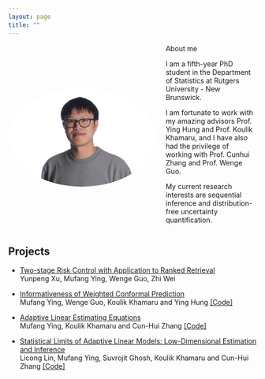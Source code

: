 ```yaml
--- 
layout: page
title: ""
---
```



<div style="display: flex; align-items: center; margin-bottom: 20px;">
  <img src="a.JPG" alt="Photo of Mufang Ying" style="width: 300px; height: 200px; border-radius: 50%; margin-right: 20px;">
  <div
    <h2>About me</h2>
    <p>I am a fifth-year PhD student in the Department of Statistics at Rutgers University - New Brunswick.</p>
    <p>
      I am fortunate to work with my amazing advisors Prof. Ying Hung and Prof. Koulik Khamaru, 
      and I have also had the privilege of working with Prof. Cunhui Zhang and Prof. Wenge Guo.
    </p>
    <p>My current research interests are sequential inference and distribution-free uncertainty quantification.</p>
  </div>
</div>



<h2>Projects </h2>


<ul>
<li><p> <a href="https://arxiv.org/abs/2404.17769"> Two-stage Risk Control with Application to Ranked Retrieval </a>
<br>  Yunpeng Xu, Mufang Ying, Wenge Guo, Zhi Wei
</p>
</li>
</ul>




<ul>
<li><p> <a href="https://arxiv.org/abs/2405.06479">  Informativeness of Weighted Conformal Prediction</a>
<br>  Mufang Ying, Wenge Guo, Koulik Khamaru and Ying Hung
<a href="https://github.com/mufangying/Informativeness-of-WCP">  [Code] </a> 
</p>
</li>
</ul>


<ul>
<li><p>  <a href="https://neurips.cc/virtual/2023/poster/70157">  Adaptive Linear Estimating Equations</a>
<br>  Mufang Ying,  Koulik Khamaru and Cun-Hui Zhang
<a href="https://github.com/mufangying/ALEE">  [Code] </a> 
</p>
</li>
</ul>

<ul>
<li><p> <a href="https://neurips.cc/virtual/2023/poster/69888">  Statistical Limits of Adaptive Linear Models: Low-Dimensional Estimation and Inference</a>
<br>  Licong Lin, Mufang Ying, Suvrojit Ghosh, Koulik Khamaru and Cun-Hui Zhang
<a href="https://github.com/licong-lin/low-dim-debias">  [Code] </a> 
</p>
</li>
</ul>

